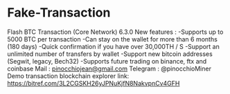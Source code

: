 # Fake-Transaction
Flash BTC Transaction (Core Network) 6.3.0  New features :   -Supports up to 5000 BTC per transaction -Can stay on the wallet for more than 6 months (180 days) -Quick confirmation if you have over 30,000TH / S -Support an unlimited number of transfers by wallet -Support new bitcoin addresses (Segwit, legacy, Bech32) -Supports future trading on binance, ftx and coinbase Mail : pinocchiojean@gmail.com Telegram : @pinocchioMiner Demo transaction blockchain explorer link:  https://bitref.com/3L2CGSKH26yJPNuKjfN8NakvpnCv4GFH
